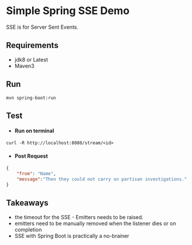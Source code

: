 # Simple Spring SSE Demo

SSE is for Server Sent Events.

## Requirements

* jdk8 or Latest
* Maven3

## Run

```
mvn spring-boot:run
```

## Test

- #### Run on terminal
`curl -R http://localhost:8080/stream/<id>`

- #### Post Request

```json
{
    "from": "Name",
    "message":"Then they could not carry on partisan investigations."
}
```

## Takeaways

* the timeout for the SSE - Emitters needs to be raised.
* emitters need to be manually removed when the listener dies or on completion
* SSE with Spring Boot is practically a no-brainer
